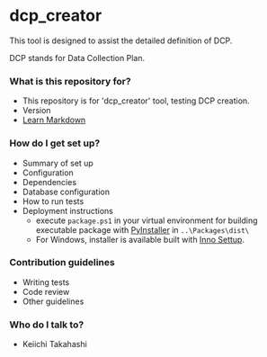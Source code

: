 # dcp_creator

This tool is designed to assist the detailed definition of DCP.

DCP stands for Data Collection Plan.

### What is this repository for? ###

* This repository is for 'dcp_creator' tool, testing DCP creation. 
* Version
* [Learn Markdown](https://bitbucket.org/tutorials/markdowndemo)

### How do I get set up? ###

* Summary of set up
* Configuration
* Dependencies
* Database configuration
* How to run tests
* Deployment instructions
  * execute `package.ps1` in your virtual environment for building executable package with [PyInstaller](https://pyinstaller.org/) in `..\Packages\dist\`
  * For Windows, installer is available built with [Inno Settup](https://jrsoftware.org/isinfo.php).

### Contribution guidelines ###

* Writing tests
* Code review
* Other guidelines

### Who do I talk to? ###

* Keiichi Takahashi

